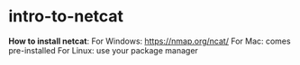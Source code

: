 # intro-to-netcat

**How to install netcat**:
For Windows: https://nmap.org/ncat/
For Mac: comes pre-installed
For Linux: use your package manager
